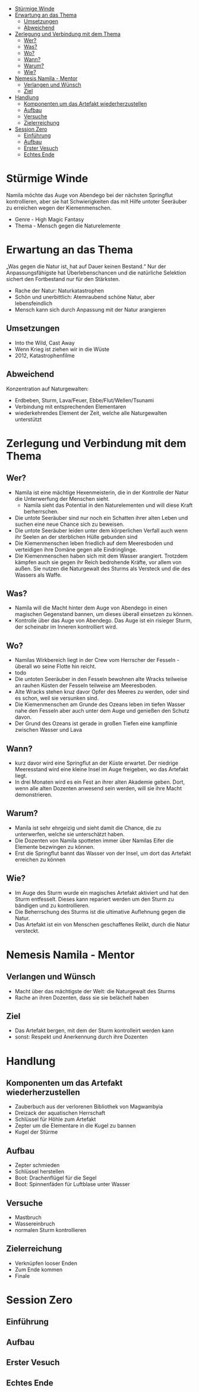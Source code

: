 <!-- TOC -->

- [Stürmige Winde](#st%C3%BCrmige-winde)
- [Erwartung an das Thema](#erwartung-an-das-thema)
  - [Umsetzungen](#umsetzungen)
  - [Abweichend](#abweichend)
- [Zerlegung und Verbindung mit dem Thema](#zerlegung-und-verbindung-mit-dem-thema)
  - [Wer?](#wer)
  - [Was?](#was)
  - [Wo?](#wo)
  - [Wann?](#wann)
  - [Warum?](#warum)
  - [Wie?](#wie)
- [Nemesis Namila - Mentor](#nemesis-namila---mentor)
  - [Verlangen und Wünsch](#verlangen-und-w%C3%BCnsch)
  - [Ziel](#ziel)
- [Handlung](#handlung)
  - [Komponenten um das Artefakt wiederherzustellen](#komponenten-um-das-artefakt-wiederherzustellen)
  - [Aufbau](#aufbau)
  - [Versuche](#versuche)
  - [Zielerreichung](#zielerreichung)
- [Session Zero](#session-zero)
  - [Einführung](#einf%C3%BChrung)
  - [Aufbau](#aufbau-1)
  - [Erster Vesuch](#erster-vesuch)
  - [Echtes Ende](#echtes-ende)

<!-- /TOC -->

# Stürmige Winde

Namila möchte das Auge von Abendego bei der nächsten Springflut kontrollieren,
aber sie hat Schwierigkeiten das mit Hilfe untoter Seeräuber zu erreichen
wegen der Kiemenmenschen.

* Genre - High Magic Fantasy
* Thema - Mensch gegen die Naturelemente

# Erwartung an das Thema
„Was gegen die Natur ist, hat auf Dauer keinen Bestand.“
Nur der Anpassungsfähigste hat Überlebenschancen und die natürliche Selektion
sichert den Fortbestand nur für den Stärksten.
* Rache der Natur: Naturkatastrophen
* Schön und unerbittlich: Atemraubend schöne Natur, aber lebensfeindlich
* Mensch kann sich durch Anpassung mit der Natur arangieren

## Umsetzungen
* Into the Wild, Cast Away
* Wenn Krieg ist ziehen wir in die Wüste
* 2012, Katastrophenfilme

## Abweichend
Konzentration auf Naturgewalten:
* Erdbeben, Sturm, Lava/Feuer, Ebbe/Flut/Wellen/Tsunami
* Verbindung mit entsprechenden Elementaren
* wiederkehrendes Element der Zeit, welche alle Naturgewalten unterstützt

# Zerlegung und Verbindung mit dem Thema

## Wer?
* Namila ist eine mächtige Hexenmeisterin, die in der Kontrolle der
Natur die Unterwerfung der Menschen sieht.
  * Namila sieht das Potential in den Naturelementen und will diese Kraft
berherrschen.
* Die untote Seeräuber sind nur noch ein Schatten ihrer alten Leben und
suchen eine neue Chance sich zu beweisen.
 * Die untote Seeräuber leiden unter dem körperlichen Verfall auch wenn
ihr Seelen an der sterblichen Hülle gebunden sind
* Die Kiemenmenschen leben friedlich auf dem Meeresboden und verteidigen
ihre Domäne gegen alle Eindringlinge.
 * Die Kiemenmenschen haben sich mit dem Wasser arangiert. Trotzdem kämpfen auch
sie gegen ihr Reich bedrohende Kräfte, vor allem von außen. Sie nutzen die
Naturgewalt des Sturms als Versteck und die des Wassers als Waffe.

## Was?
* Namila will die Macht hinter dem Auge von Abendego in einen magischen
Gegenstand bannen, um dieses überall einsetzen zu können.
 * Kontrolle über das Auge von Abendego. Das Auge ist ein risieger Sturm, der
scheinabr im Inneren kontrolliert wird.

## Wo?
* Namilas Wirkbereich liegt in der Crew vom Herrscher der Fesseln -
überall wo seine Flotte hin reicht.
 * todo
* Die untoten Seeräuber in den Fesseln bewohnen alte Wracks teilweise an
rauhen Küsten der Fesseln teilweise am Meeresboden.
 * Alte Wracks stehen kruz davor Opfer des Meeres zu werden, oder sind es schon,
weil sie versunken sind.
* Die Kiemenmenschen am Grunde des Ozeans leben im tiefen Wasser nahe den
Fesseln aber auch unter dem Auge und genießen den Schutz davon.
 * Der Grund des Ozeans ist gerade in großen Tiefen eine kampflinie zwischen
Wasser und Lava

## Wann?
* kurz davor wird eine Springflut an der Küste erwartet. Der niedrige
Meeresstand wird eine kleine Insel im Auge freigeben, wo das Artefakt
liegt.
* In drei Monaten wird es ein Fest an ihrer alten Akademie geben.
Dort, wenn alle alten Dozenten anwesend sein werden, will sie ihre Macht
demonstrieren.

## Warum?
* Manila ist sehr ehrgeizig und sieht damit die Chance, die zu unterwerfen,
welche sie unterschätzt haben.
 * Die Dozenten von Namila spotteten immer über Namilas Eifer die Elemente
bezwingen zu können.
 * Erst die Springflut bannt das Wasser von der Insel, um dort das Artefakt
erreichen zu können

## Wie?
* Im Auge des Sturm wurde ein magisches Artefakt aktiviert und hat den Sturm
entfesselt.
Dieses kann repariert werden um den Sturm zu bändigen und zu kontrollieren.
 * Die Beherrschung des Sturms ist die ultimative Auflehnung gegen die Natur.
 * Das Artefakt ist ein von Menschen geschaffenes Relikt, durch die Natur
versteckt.

# Nemesis Namila - Mentor
## Verlangen und Wünsch
* Macht über das mächtigste der Welt: die Naturgewalt des Sturms
* Rache an ihren Dozenten, dass sie sie belächelt haben

## Ziel
* Das Artefakt bergen, mit dem der Sturm kontrolleirt werden kann
* sonst: Respekt und Anerkennung durch ihre Dozenten

# Handlung

## Komponenten um das Artefakt wiederherzustellen
* Zauberbuch aus der verlorenen Bibliothek von Magwambyia
* Dreizack der aquatischen Herrschaft
* Schlüssel für Höhle zum Artefakt
* Zepter um die Elementare in die Kugel zu bannen
* Kugel der Stürme

## Aufbau
* Zepter schmieden
* Schlüssel herstellen
* Boot: Drachenflügel für die Segel
* Boot: Spinnenfäden für Luftblase unter Wasser

## Versuche
* Mastbruch
* Wassereinbruch
* normalen Sturm kontrollieren

## Zielerreichung
* Verknüpfen looser Enden
* Zum Ende kommen
* Finale

# Session Zero
## Einführung

## Aufbau

## Erster Vesuch

## Echtes Ende
